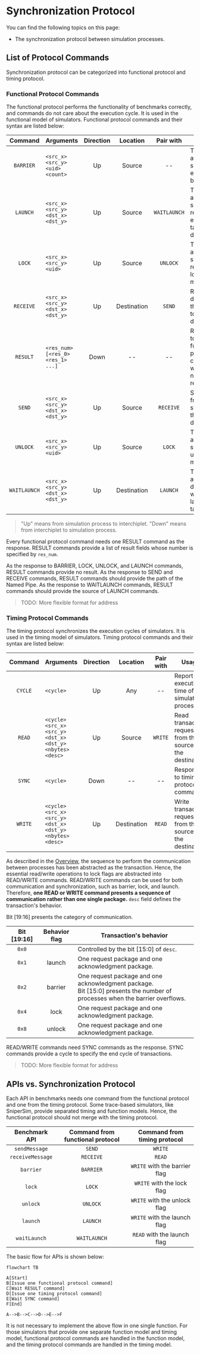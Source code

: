 
# Synchronization Protocol

You can find the following topics on this page:

- The synchronization protocol between simulation processes.

## List of Protocol Commands

Synchronization protocol can be categorized into functional protocol and timing protocol.

### Functional Protocol Commands

The functional protocol performs the functionality of benchmarks correctly, and commands do not care about the execution cycle. It is used in the functional model of simulators. Functional protocol commands and their syntax are listed below:

| Command | Arguments | Direction | Location | Pair with | Usage |
| :----: | ---- | :----: | :----: | :----: | ---- |
| `BARRIER` | `<src_x> <src_y> <uid> <count>` | Up | Source | -- | The thread at the source enters the barrier. |
| `LAUNCH` | `<src_x> <src_y> <dst_x> <dst_y>` | Up | Source | `WAITLAUNCH` | The thread at the source requires to execute a task at the destination. |
| `LOCK` | `<src_x> <src_y> <uid>` | Up | Source | `UNLOCK` | The thread at the source requires to locking the mutex. |
| `RECEIVE` | `<src_x> <src_y> <dst_x> <dst_y>` | Up | Destination | `SEND` | Receive data from the source to the destination. |
| `RESULT` | `<res_num> [<res_0> <res_1> ...]` | Down | -- | -- | Response to functional protocol commands with vary-number of results. |
| `SEND` | `<src_x> <src_y> <dst_x> <dst_y>` | Up | Source | `RECEIVE` | Send data from the source to the destination.  |
| `UNLOCK` | `<src_x> <src_y> <uid>` | Up | Source | `LOCK` | The thread at the source unlocks the mutex. |
| `WAITLAUNCH` | `<src_x> <src_y> <dst_x> <dst_y>` | Up | Destination | `LAUNCH` | The thread at the destiantion waits to launch task. |

> "Up" means from simulation process to interchiplet. "Down" means from interchiplet to simulation process.

Every functional protocol command needs one RESULT command as the response. RESULT commands provide a list of result fields whose number is specified by `res_num`.

As the response to BARRIER, LOCK, UNLOCK, and LAUNCH commands, RESULT commands provide no result. As the response to SEND and RECEIVE commands, RESULT commands should provide the path of the Named Pipe. As the response to WAITLAUNCH commands, RESULT commands should provide the source of LAUNCH commands.

> TODO: More flexible format for address

### Timing Protocol Commands

The timing protocol synchronizes the execution cycles of simulators. It is used in the timing model of simulators. Timing protocol commands and their syntax are listed below:

| Command | Arguments | Direction | Location | Pair with | Usage |
| :----: | ---- | :----: | :----: | :----: | ---- |
| `CYCLE` | `<cycle>` | Up | Any | -- | Report execution time of simulation processes. |
| `READ` | `<cycle> <src_x> <src_y> <dst_x> <dst_y> <nbytes> <desc>` | Up | Source | `WRITE` | Read transaction request from the source to the destination. |
| `SYNC` | `<cycle>` | Down | -- | -- | Response to timing protocol commands. |
| `WRITE` | `<cycle> <src_x> <src_y> <dst_x> <dst_y> <nbytes> <desc>` | Up | Destination | `READ` | Write transaction request from the source to the destination. |

As described in the [Overview](../index.md), the sequence to perform the communication between processes has been abstracted as the transaction. Hence, the essential read/write operations to lock flags are abstracted into READ/WRITE commands. READ/WRITE commands can be used for both communication and synchronization, such as barrier, lock, and launch. Therefore, **one READ or WRITE command presents a sequence of communication rather than one single package.** `desc` field defines the transaction's behavior.

Bit [19:16] presents the category of communication.

| Bit [19:16] | Behavior flag | Transaction's behavior |
| :----: | :----: | ---- |
| `0x0` |  | Controlled by the bit [15:0] of `desc`. |
| `0x1` | launch | One request package and one acknowledgment package. |
| `0x2` | barrier | One request package and one acknowledgment package.<br/> Bit [15:0] presents the number of processes when the barrier overflows. |
| `0x4` | lock | One request package and one acknowledgment package. |
| `0x8` | unlock | One request package and one acknowledgment package. |

READ/WRITE commands need SYNC commands as the response. SYNC commands provide a cycle to specify the end cycle of transactions.

> TODO: More flexible format for address

## APIs vs. Synchronization Protocol

Each API in benchmarks needs one command from the functional protocol and one from the timing protocol. Some trace-based simulators, like SniperSim, provide separated timing and function models. Hence, the functional protocol should not merge with the timing protocol.

| Benchmark API | Command from functional protocol | Command from timing protocol | 
| :----: | :----: | :----: |
| `sendMessage` | `SEND` | `WRITE` |
| `receiveMessage` | `RECEIVE` | `READ` |
| `barrier` | `BARRIER` | `WRITE` with the barrier flag |
| `lock` | `LOCK` | `WRITE` with the lock flag | 
| `unlock` | `UNLOCK` | `WRITE` with the unlock flag |
| `launch` | `LAUNCH` | `WRITE` with the launch flag |
| `waitLaunch` | `WAITLAUNCH` | `READ` with the launch flag |

The basic flow for APIs is shown below:

```mermaid
flowchart TB

A[Start]
B[Issue one functional protocol command]
C[Wait RESULT command]
D[Issue one timing protocol command]
E[Wait SYNC command]
F[End]

A-->B-->C-->D-->E-->F
```

It is not necessary to implement the above flow in one single function. For those simulators that provide one separate function model and timing model, functional protocol commands are handled in the function model, and the timing protocol commands are handled in the timing model.



